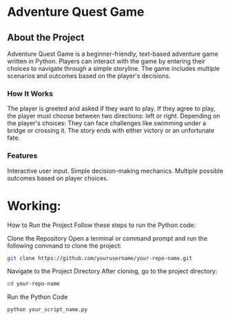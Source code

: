 # Adventure Quest Game
## About the Project
Adventure Quest Game is a beginner-friendly, text-based adventure game written in Python. Players can interact with the game by entering their choices to navigate through a simple storyline. The game includes multiple scenarios and outcomes based on the player's decisions.

### How It Works
The player is greeted and asked if they want to play.
If they agree to play, the player must choose between two directions: left or right.
Depending on the player's choices:
They can face challenges like swimming under a bridge or crossing it.
The story ends with either victory or an unfortunate fate.
### Features
Interactive user input.
Simple decision-making mechanics.
Multiple possible outcomes based on player choices.


# Working:
How to Run the Project
Follow these steps to run the Python code:

Clone the Repository
Open a terminal or command prompt and run the following command to clone the project:
```bash
git clone https://github.com/yourusername/your-repo-name.git
```
Navigate to the Project Directory
After cloning, go to the project directory:
```bash
cd your-repo-name
```
Run the Python Code
```bash
python your_script_name.py
```
